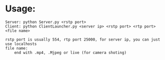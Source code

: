 # Usage:
    Server: python Server.py <rstp port>
    Client: python ClientLauncher.py <server ip> <rstp port> <rtp port> <file name>

    rstp port is usually 554, rtp port 25000, for server ip, you can just use localhosts
    file name:
        end with .mp4, .Mjpeg or live (for camera shoting)
